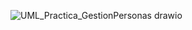 ![UML_Practica_GestionPersonas  drawio](https://github.com/user-attachments/assets/ded45b62-1bb4-419c-84d0-c846826a9c80)
